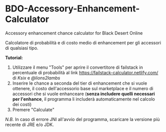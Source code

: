 # BDO-Accessory-Enhancement-Calculator
Accessory enhancement chance calculator for Black Desert Online

Calcolatore di probabilità e di costo medio di enhancement per gli accessori di qualsiasi tipo.

**Tutorial:**

1. Utilizzare il menu "Tools" per aprire il convertitore di failstack in percentuale di probabilità al link https://failstack-calculator.netlify.com/ di *Ksix* e *@lions2lambs*
2. Inserire le chance a seconda del tier di enhancement che si vuole ottenere, il costo dell'accessorio base sul marketplace e il numero di accessori che si vuole enhanceare (**senza includere quelli necessari per l'enhance**, il programma li includerà automaticamente nel calcolo dei costi)
3. Premere "Calculate"


*N.B.*
In caso di errore JNI all'avvio del programma, scaricare la versione più recente di JRE e/o JDK.

